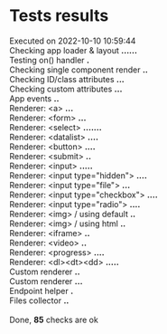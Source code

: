 # Tests results
Executed on 2022-10-10 10:59:44
<br />
Checking app loader &amp; layout <b>.</b><b>.</b><b>.</b><b>.</b><b>.</b><b>.</b><br />
Testing on() handler <b>.</b><br />
Checking single component render <b>.</b><b>.</b><br />
Checking ID/class attributes <b>.</b><b>.</b><b>.</b><br />
Checking custom attributes <b>.</b><b>.</b><b>.</b><br />
App events <b>.</b><b>.</b><br />
Renderer: &lt;a&gt; <b>.</b><b>.</b><b>.</b><br />
Renderer: &lt;form&gt; <b>.</b><b>.</b><b>.</b><br />
Renderer: &lt;select&gt; <b>.</b><b>.</b><b>.</b><b>.</b><b>.</b><b>.</b><b>.</b><br />
Renderer: &lt;datalist&gt; <b>.</b><b>.</b><b>.</b><b>.</b><br />
Renderer: &lt;button&gt; <b>.</b><b>.</b><b>.</b><b>.</b><br />
Renderer: &lt;submit&gt; <b>.</b><b>.</b><br />
Renderer: &lt;input&gt; <b>.</b><b>.</b><b>.</b><b>.</b><b>.</b><br />
Renderer: &lt;input type=&quot;hidden&quot;&gt; <b>.</b><b>.</b><b>.</b><b>.</b><br />
Renderer: &lt;input type=&quot;file&quot;&gt; <b>.</b><b>.</b><b>.</b><br />
Renderer: &lt;input type=&quot;checkbox&quot;&gt; <b>.</b><b>.</b><b>.</b><b>.</b><br />
Renderer: &lt;input type=&quot;radio&quot;&gt; <b>.</b><b>.</b><b>.</b><b>.</b><br />
Renderer: &lt;img&gt; / using default <b>.</b><b>.</b><br />
Renderer: &lt;img&gt; / using html <b>.</b><b>.</b><br />
Renderer: &lt;iframe&gt; <b>.</b><b>.</b><br />
Renderer: &lt;video&gt; <b>.</b><b>.</b><br />
Renderer: &lt;progress&gt; <b>.</b><b>.</b><b>.</b><b>.</b><br />
Renderer: &lt;dl&gt;&lt;dt&gt;&lt;dd&gt; <b>.</b><b>.</b><b>.</b><b>.</b><b>.</b><br />
Custom renderer <b>.</b><b>.</b><br />
Custom renderer <b>.</b><b>.</b><b>.</b><br />
Endpoint helper <b>.</b><br />
Files collector <b>.</b><b>.</b><br />
<br />
Done, <b>85</b> checks are ok<br />
<br />
